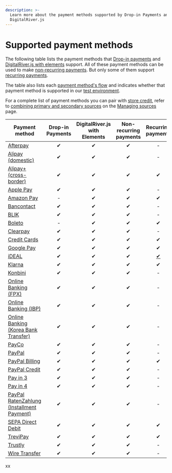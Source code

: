 ```yaml
---
description: >-
  Learn more about the payment methods supported by Drop-in Payments and
  DigitalRiver.js
---
```


# Supported payment methods

The following table lists the payment methods that [Drop-in payments](../payments-solutions/drop-in/) and [DigitalRiver.js with elements](../payments-solutions/digitalriver.js/) support. All of these payment methods can be used to make [non-recurring payments](../sources/#reusable-or-single-use). But only some of them support [recurring payments](../sources/#reusable-or-single-use).&#x20;

The table also lists each [payment method's flow](../sources/#payment-flow) and indicates whether that payment method is supported in our [test environment](broken-reference).

For a complete list of payment methods you can pair with [store credit](../../shopper-apis/shopper-basics/common-use-cases/applying-store-credit.md), refer to [combining primary and secondary sources](../sources/using-the-source-identifier.md#combining-primary-and-secondary-payment-sources) on the [Managing sources](../sources/using-the-source-identifier.md) page.

<table><thead><tr><th width="150">Payment method</th><th width="150" align="center">Drop-in Payments</th><th align="center">DigitalRiver.js with Elements</th><th width="132" align="center">Non-recurring payments</th><th width="70" align="center">Recurring payments</th><th width="165" align="center">Authentication flow</th></tr></thead><tbody><tr><td><a href="afterpay.md">Afterpay</a></td><td align="center">✔</td><td align="center">✔</td><td align="center">✔</td><td align="center">-</td><td align="center"><code>redirect</code></td></tr><tr><td><a href="alipay-domestic.md">Alipay (domestic)</a></td><td align="center">✔</td><td align="center">✔</td><td align="center">✔</td><td align="center">-</td><td align="center"><code>redirect</code></td></tr><tr><td><a href="alipay+-cross-border.md">Alipay+ (cross-border)</a></td><td align="center">✔</td><td align="center">✔</td><td align="center">✔</td><td align="center">✔</td><td align="center"><code>redirect</code></td></tr><tr><td><a href="apple-pay.md">Apple Pay</a></td><td align="center">✔</td><td align="center">✔</td><td align="center">✔</td><td align="center">-</td><td align="center"><code>standard</code></td></tr><tr><td><a href="amazon-pay.md">Amazon Pay</a></td><td align="center">-</td><td align="center">✔</td><td align="center">✔</td><td align="center">✔</td><td align="center"><code>redirect</code></td></tr><tr><td><a href="bancontact.md">Bancontact</a></td><td align="center">✔</td><td align="center">✔</td><td align="center">✔</td><td align="center">-</td><td align="center"><code>redirect</code></td></tr><tr><td><a href="blik.md">BLIK</a></td><td align="center">✔</td><td align="center">✔</td><td align="center">✔</td><td align="center">-</td><td align="center"><code>redirect</code></td></tr><tr><td><a href="boleto.md">Boleto</a></td><td align="center">-</td><td align="center">✔</td><td align="center">✔</td><td align="center">✔</td><td align="center"><code>redirect</code></td></tr><tr><td><a href="clearpay.md">Clearpay</a></td><td align="center">✔</td><td align="center">✔</td><td align="center">✔</td><td align="center">-</td><td align="center"><code>redirect</code></td></tr><tr><td><a href="credit-cards.md">Credit Cards</a></td><td align="center">✔</td><td align="center">✔</td><td align="center">✔</td><td align="center">✔</td><td align="center"><code>standard</code></td></tr><tr><td><a href="google-pay.md">Google Pay</a></td><td align="center">✔</td><td align="center">✔</td><td align="center">✔</td><td align="center">✔</td><td align="center"><code>standard</code></td></tr><tr><td><a href="ideal.md">iDEAL</a></td><td align="center">✔</td><td align="center">✔</td><td align="center">✔</td><td align="center"><a data-footnote-ref href="#user-content-fn-1">✔</a></td><td align="center"><code>redirect</code></td></tr><tr><td><a href="klarna.md">Klarna</a></td><td align="center">✔</td><td align="center">✔</td><td align="center">✔</td><td align="center">✔</td><td align="center"><code>redirect</code></td></tr><tr><td><a href="konbini.md">Konbini</a></td><td align="center">✔</td><td align="center">✔</td><td align="center">✔</td><td align="center">-</td><td align="center"><code>receiver</code></td></tr><tr><td><a href="fpx-online-banking.md">Online Banking (FPX)</a></td><td align="center">✔</td><td align="center">✔</td><td align="center">✔</td><td align="center">-</td><td align="center"><code>redirect</code></td></tr><tr><td><a href="online-banking-ibp.md">Online Banking (IBP)</a></td><td align="center">✔</td><td align="center">✔</td><td align="center">✔</td><td align="center">-</td><td align="center"><code>redirect</code></td></tr><tr><td><a href="korea-bank-transfer-online-banking.md">Online Banking (Korea Bank Transfer)</a></td><td align="center">✔</td><td align="center">✔</td><td align="center">✔</td><td align="center">-</td><td align="center"><code>redirect</code></td></tr><tr><td><a href="payco.md">PayCo</a></td><td align="center">✔</td><td align="center">✔</td><td align="center">✔</td><td align="center">-</td><td align="center"><code>redirect</code></td></tr><tr><td><a href="paypal.md">PayPal</a></td><td align="center">✔</td><td align="center">✔</td><td align="center">✔</td><td align="center">-</td><td align="center"><code>redirect</code></td></tr><tr><td><a href="paypal-billing-agreement.md">PayPal Billing</a></td><td align="center">✔</td><td align="center">✔</td><td align="center">✔</td><td align="center">✔</td><td align="center"><code>redirect</code></td></tr><tr><td><a href="paypal-credit.md">PayPal Credit</a></td><td align="center">✔</td><td align="center">✔</td><td align="center">✔</td><td align="center">-</td><td align="center"><code>redirect</code></td></tr><tr><td><a href="paypal-pay-in-3.md">Pay in 3</a></td><td align="center">✔</td><td align="center">✔</td><td align="center">✔</td><td align="center">-</td><td align="center"><code>redirect</code></td></tr><tr><td><a href="paypal-pay-in-4.md">Pay in 4</a></td><td align="center">✔</td><td align="center">✔</td><td align="center">✔</td><td align="center">-</td><td align="center"><code>redirect</code></td></tr><tr><td><a href="paypal-ratenzahlung-installment-payment.md">PayPal RatenZahlung (Installment Payment)</a></td><td align="center">✔</td><td align="center">✔</td><td align="center">✔</td><td align="center">-</td><td align="center"><code>redirect</code></td></tr><tr><td><a href="sepa-direct-debit.md">SEPA Direct Debit</a></td><td align="center">✔</td><td align="center">✔</td><td align="center">✔</td><td align="center">✔</td><td align="center"><code>redirect</code></td></tr><tr><td><a href="trevipay.md">TreviPay</a></td><td align="center">✔</td><td align="center">✔</td><td align="center">✔</td><td align="center">✔</td><td align="center"><code>redirect</code></td></tr><tr><td><a href="trustly.md">Trustly</a></td><td align="center">✔</td><td align="center">✔</td><td align="center">✔</td><td align="center">-</td><td align="center"><code>redirect</code></td></tr><tr><td><a href="wire-transfer.md">Wire Transfer</a></td><td align="center">✔</td><td align="center">✔</td><td align="center">✔</td><td align="center">-</td><td align="center"><code>receiver</code></td></tr></tbody></table>

xx

[^1]: Digital River supports iDEAL for recurring with SEPA direct debit transactions.
